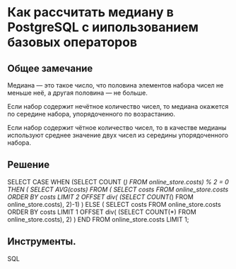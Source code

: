 # Как рассчитать медиану в PostgreSQL с иипользованием базовых операторов

## Общее замечание
Медиана — это такое число, что половина элементов набора чисел не меньше неё, а другая половина — не больше.

Если набор содержит нечётное количество чисел, то медиана окажется по середине набора, упорядоченного по возрастанию.

Если набор содержит чётное количество чисел, то в качестве медианы используют среднее значение двух чисел из середины упорядоченного набора.

  
## Решение
SELECT
CASE WHEN (SELECT COUNT (*)
FROM online_store.costs) % 2 = 0 THEN ( 
   SELECT AVG(costs)
   FROM (
   SELECT costs
   FROM online_store.costs
   ORDER BY costs
   LIMIT 2 OFFSET div(
   (SELECT COUNT(*)
   FROM online_store.costs), 2)-1)
)
ELSE (
   SELECT costs
   FROM online_store.costs
   ORDER BY costs
   LIMIT 1 OFFSET div(
   (SELECT COUNT(*)
   FROM online_store.costs), 2)
)
END
FROM online_store.costs
LIMIT 1;




## Инструменты.
SQL

